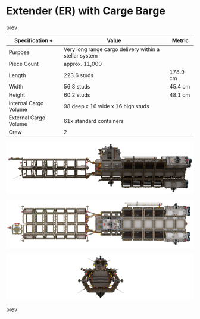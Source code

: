 # Extender (ER) with Carge Barge

[prev](../README.md)

| Specification + | Value | Metric |
|-------------------|-------|------|
| Purpose | Very long range cargo delivery within a stellar system ||
| Piece Count | approx. 11,000 ||
| Length | 223.6 studs | 178.9 cm |
| Width | 56.8 studs | 45.4 cm |
| Height | 60.2 studs | 48.1 cm |
| Internal Cargo Volume | 98 deep x 16 wide x 16 high studs ||
| External Cargo Volume | 61x standard containers ||
| Crew | 2 ||

![](extender-er-cargo-barge_1.png)

![](extender-er-cargo-barge_2.png)

![](extender-er-cargo-barge_3.png)

[prev](../README.md)